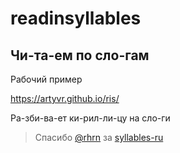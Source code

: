# readinsyllables

## Чи-та-ем по сло-гам

Рабочий пример

https://artyvr.github.io/ris/

Ра-зби-ва-ет ки-рил-ли-цу на сло-ги

> Cпасибо [@rhrn](https://github.com/rhrn) за [syllables-ru](https://github.com/rhrn/syllables-ru)